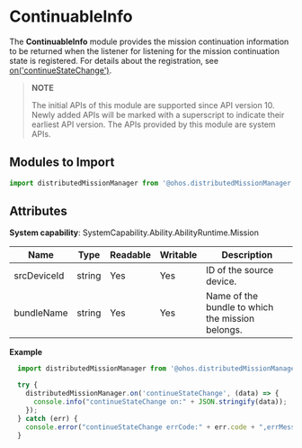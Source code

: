 # ContinuableInfo

The **ContinuableInfo** module provides the mission continuation information to be returned when the listener for listening for the mission continuation state is registered. For details about the registration, see [on('continueStateChange')](js-apis-distributedMissionManager.md#distributedmissionmanageroncontinuestatechange10).

> **NOTE**
> 
> The initial APIs of this module are supported since API version 10. Newly added APIs will be marked with a superscript to indicate their earliest API version.
> The APIs provided by this module are system APIs.

## Modules to Import

```ts
import distributedMissionManager from '@ohos.distributedMissionManager';
```

## Attributes

**System capability**: SystemCapability.Ability.AbilityRuntime.Mission

| Name      | Type  | Readable  | Writable  | Description     |
| -------- | ------ | ---- | ---- | ------- |
| srcDeviceId | string | Yes   | Yes   | ID of the source device.|
| bundleName | string | Yes   | Yes   | Name of the bundle to which the mission belongs.|

**Example**

```js
  import distributedMissionManager from '@ohos.distributedMissionManager';

  try {
    distributedMissionManager.on('continueStateChange', (data) => {
      console.info("continueStateChange on:" + JSON.stringify(data));
    });
  } catch (err) {
    console.error("continueStateChange errCode:" + err.code + ",errMessage:" + err.message);
  }
  ```
